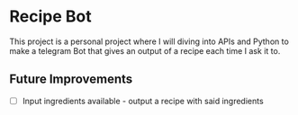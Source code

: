# Recipe Bot

This project is a personal project where I will diving into APIs and Python to make a telegram Bot that gives an output of a recipe each time I ask it to.


## Future Improvements
- [ ] Input ingredients available - output a recipe with said ingredients
